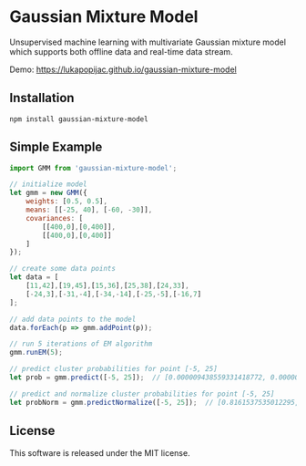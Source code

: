 Gaussian Mixture Model
======================

Unsupervised machine learning with multivariate Gaussian mixture model
which supports both offline data and real-time data stream.

Demo: <https://lukapopijac.github.io/gaussian-mixture-model>


Installation
------------
```
npm install gaussian-mixture-model
```


Simple Example
--------------
```javascript
import GMM from 'gaussian-mixture-model';

// initialize model
let gmm = new GMM({
	weights: [0.5, 0.5],
	means: [[-25, 40], [-60, -30]],
	covariances: [
		[[400,0],[0,400]],
		[[400,0],[0,400]]
	]
});

// create some data points
let data = [
	[11,42],[19,45],[15,36],[25,38],[24,33],
	[-24,3],[-31,-4],[-34,-14],[-25,-5],[-16,7]
];

// add data points to the model
data.forEach(p => gmm.addPoint(p));

// run 5 iterations of EM algorithm
gmm.runEM(5);

// predict cluster probabilities for point [-5, 25]
let prob = gmm.predict([-5, 25]);  // [0.000009438559331418772, 0.000002126123537376676]

// predict and normalize cluster probabilities for point [-5, 25]
let probNorm = gmm.predictNormalize([-5, 25]);  // [0.8161537535012295, 0.18384624649877046]
```


License
-------
This software is released under the MIT license.
